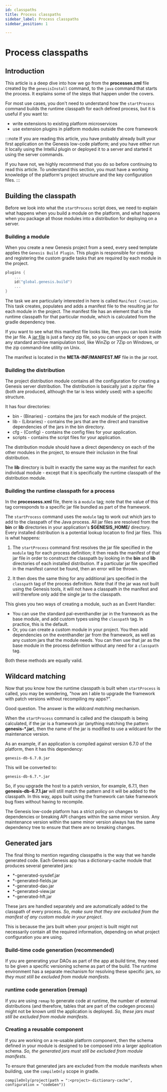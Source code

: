 ```yaml
---
id: classpaths
title: Process classpaths
sidebar_label: Process classpaths
sidebar_position: 1

---
```

# Process classpaths

## Introduction
This article is a deep dive into how we go from the **processes.xml** file created by the `genesisInstall` command, to the `java` command that starts the process.
It explains some of the steps that happen under the covers.

For most use cases, you don't need to understand how the `startProcess` command builds the runtime classpath for each defined process, but it is useful if you want to:

- write extensions to existing platform microservices
- use extension plugins in platform modules outside the core framework

:::note
If you are reading this article, you have probably already built your first application on the Genesis low-code platform; and you have either run it locally using the IntelliJ plugin or deployed it to a server and started it using the server commands.

If you have not, we highly recommend that you do so before continuing to read this article. To understand this section, you must have a working knowledge of the platform's project structure and the key configuration files. 
:::

## Building the classpath
Before we look into what the `startProcess` script does, we need to explain what happens when you build a module on the platform, and what happens when you package all those modules into a distribution for deploying on a server.

### Building a module
When you create a new Genesis project from a seed, every seed template applies the `Genesis Build Plugin`. This plugin is responsible for creating and registering the custom gradle tasks that are required by each module in the project. 

```kotlin
plugins {
    ...
    id("global.genesis.build")
	...
}
```

The task we are particularly interested in here is called `Manifest Creation`. This task creates, populates and adds a manifest file to the resulting jar for each module in the project. The manifest file has an element that is the runtime classpath for that particular module, which is calculated from the gradle dependency tree.

If you want to see what this manifest file looks like, then you can look inside the jar file. A [jar file](https://www.geeksforgeeks.org/jar-files-java/) is just a fancy zip file, so you can unpack or open it with any standard archive manipulation tool, like WinZip or 7Zip on Windows, or the zip command-line utility on Unix.

The manifest is located in the **META-INF/MANIFEST.MF** file in the jar root.

### Building the distribution
The project distribution module contains all the configuration for creating a Genesis server distribution. The distribution is basically just a zip/tar file (both are produced, although the tar is less widely used) with a specific structure.

It has four directories:

- bin - (Binaries) - contains the jars for each module of the project.
- lib - (Libraries) - contains the jars that are the direct and transitive dependencies of the jars in the bin directory.
- cfg - (Config) - contains the config files for your application.
- scripts - contains the script files for your application.

The distribution module should have a direct dependency on each of the other modules in the project, to ensure their inclusion in the final distribution.

The **lib** directory is built in exactly the same way as the manifest for each individual module -  except that it is specifically the runtime classpath of the distribution module.

### Building the runtime classpath for a process
In the **processess.xml** file, there is a `module` tag; note that the value of this tag corresponds to a specific jar file bundled as part of the framework.

The `startProcess` command uses the `module` tag to work out which jars to add to the classpath of the Java process. All jar files are resolved from the **bin** or **lib** directories in your application's **$GENESIS_HOME/** directory. Every installed distribution is a potential lookup location to find jar files.
This is what happens:

1. The `startProcess` command first resolves the jar file specified in the `module` tag for each process definition; it then reads the manifest of that jar file in order to construct the classpath by looking in the **bin** and **lib** directories of each installed distribution. If a particular jar file specified in the manifest cannot be found, then an error will be thrown.

2. It then does the same thing for any additional jars specified in the `classpath` tag of the process definition. Note that if the jar was not built using the Genesis tools, it will not have a classpath in the manifest and will therefore only add the single jar to the classpath.

This gives you two ways of creating a module, such as an Event Handler:

- You can use the standard pal-eventhandler jar in the framework as the base module, and add custom types using the `classpath` tag. In practice, this is the default.
- Or, you can create a custom module in your project. You then add dependencies on the eventhandler jar from the framework, as well as any custom jars that the module needs. You can then use that jar as the base module in the process definition without any need for a `classpath` tag.

Both these methods are equally valid.

## Wildcard matching
Now that you know how the runtime classpath is built when `startProcess` is called, you may be wondering, "how am I able to upgrade the framework with patch versions without recompiling my apps?".

Good question. The answer is the *wildcard matching* mechanism.

When the `startProcess` command is called and the classpath is being calculated, if the jar is a framework jar (anything matching the pattern __genesis-\*.jar__), then the name of the jar is modified to use a wildcard for the maintenance version.

As an example, if an application is compiled against version 6.7.0 of the platform, then it has this dependency:

```
genesis-db-6.7.0.jar
```

This will be converted to:
```
genesis-db-6.7.*.jar
```

So, if you upgrade the host to a patch version, for example, 6.7.1, then **genesis-db-6.7.1.jar** will still match the pattern and it will be added to the classpath. In this way, apps built using the framework can take framework bug fixes without having to recompile.

The Genesis low-code platform has a strict policy on changes to dependencies or breaking API changes within the same minor version. Any maintenance version within the same minor version always has the same dependency tree to ensure that there are no breaking changes.

## Generated jars
The final thing to mention regarding classpaths is the way that we handle generated code. Each Genesis app has a dictionary-cache module that produces several generated jars:

- *-generated-sysdef.jar
- *-generated-fields.jar
- *-generated-dao.jar
- *-generated-view.jar
- *-generated-hft.jar

These jars are handled separately and are automatically added to the classpath of every process. *So, make sure that they are excluded from the manifest of any custom module in your project*.

This is because the jars built when your project is built might not necessarily contain all the required information, depending on what project configuration you are using. 

### Build-time code generation (recommended)
If you are generating your DAOs as part of the app at build time, they need to be given a specific versioning scheme as part of the build. The runtime environment has a separate mechanism for resolving these specific jars, *so they must still be excluded from module manifests*.

### runtime code generation (remap)
If you are using `remap` to generate code at runtime, the number of external distributions (and therefore, tables that are part of the codegen process) might not be known until the application is deployed. *So, these jars must still be excluded from module manifests*.

### Creating a reusable component
If you are working on a re-usable platform component, then the schema defined in your module is designed to be composed into a larger application schema. *So, the generated jars must still be excluded from module manifests.*

To ensure that generated jars are excluded from the module manifests when building, use the `compileOnly` scope in gradle.

```
compileOnly(project(path = ":<project>-dictionary-cache", configuration = "codeGen"))
```
